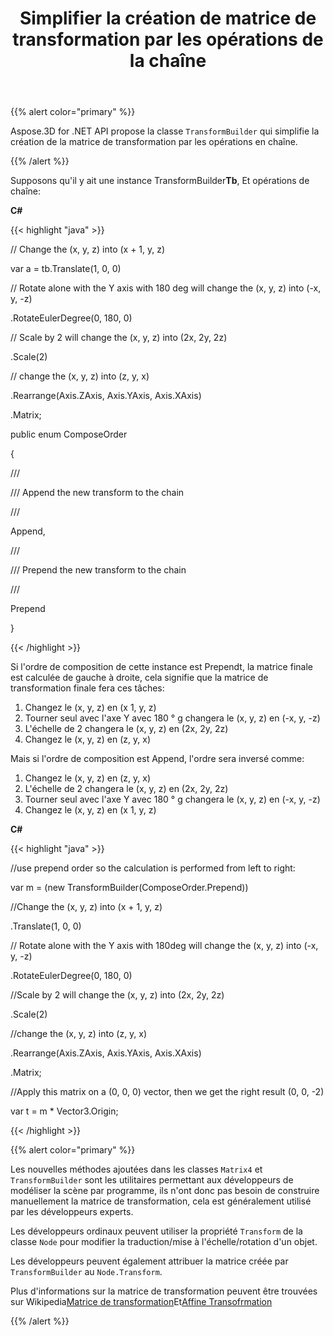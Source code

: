 ﻿---
title: Simplifier la création de matrice de transformation par les opérations de la chaîne
type: docs
weight: 60
url: /fr/net/simplify-the-creation-of-transformation-matrix-by-the-chain-operations/
description: Aspose.3D for .NET API offre la classe TransformBuilder qui simplifie la création de la matrice de transformation par les opérations en chaîne.
---
{{% alert color="primary" %}} 

Aspose.3D for .NET API propose la classe `TransformBuilder` qui simplifie la création de la matrice de transformation par les opérations en chaîne.

{{% /alert %}} 

Supposons qu'il y ait une instance TransformBuilder**Tb**, Et opérations de chaîne:

**C#**

{{< highlight "java" >}}

 // Change the (x, y, z) into (x + 1, y, z)

var a = tb.Translate(1, 0, 0)

// Rotate alone with the Y axis with 180 deg will change the (x, y, z) into (-x, y, -z)

.RotateEulerDegree(0, 180, 0)

// Scale by 2 will change the (x, y, z) into (2x, 2y, 2z)

.Scale(2)

// change the (x, y, z) into (z, y, x)

.Rearrange(Axis.ZAxis, Axis.YAxis, Axis.XAxis)

.Matrix;



public enum ComposeOrder

{

   /// <summary>

   /// Append the new transform to the chain

   /// </summary>

   Append,

   /// <summary>

   /// Prepend the new transform to the chain

   /// </summary>

   Prepend

}

{{< /highlight >}}

Si l'ordre de composition de cette instance est Prependt, la matrice finale est calculée de gauche à droite, cela signifie que la matrice de transformation finale fera ces tâches:

1. Changez le (x, y, z) en (x 1, y, z)
1. Tourner seul avec l'axe Y avec 180 ° g changera le (x, y, z) en (-x, y, -z)
1. L'échelle de 2 changera le (x, y, z) en (2x, 2y, 2z)
1. Changez le (x, y, z) en (z, y, x)

Mais si l'ordre de composition est Append, l'ordre sera inversé comme:

1. Changez le (x, y, z) en (z, y, x)
1. L'échelle de 2 changera le (x, y, z) en (2x, 2y, 2z)
1. Tourner seul avec l'axe Y avec 180 ° g changera le (x, y, z) en (-x, y, -z)
1. Changez le (x, y, z) en (x 1, y, z)

**C#**

{{< highlight "java" >}}

 //use prepend order so the calculation is performed from left to right:

var m = (new TransformBuilder(ComposeOrder.Prepend))

   //Change the (x, y, z) into (x + 1, y, z)

   .Translate(1, 0, 0)

   // Rotate alone with the Y axis with 180deg will change the (x, y, z) into (-x, y, -z)

   .RotateEulerDegree(0, 180, 0)

   //Scale by 2 will change the (x, y, z) into (2x, 2y, 2z)

   .Scale(2)

   //change the (x, y, z) into (z, y, x)

   .Rearrange(Axis.ZAxis, Axis.YAxis, Axis.XAxis)

   .Matrix;

 //Apply this matrix on a (0, 0, 0) vector, then we get the right result (0, 0, -2)

 var t = m * Vector3.Origin;

{{< /highlight >}}

{{% alert color="primary" %}} 

Les nouvelles méthodes ajoutées dans les classes `Matrix4` et `TransformBuilder` sont les utilitaires permettant aux développeurs de modéliser la scène par programme, ils n'ont donc pas besoin de construire manuellement la matrice de transformation, cela est généralement utilisé par les développeurs experts.

Les développeurs ordinaux peuvent utiliser la propriété `Transform` de la classe `Node` pour modifier la traduction/mise à l'échelle/rotation d'un objet.

Les développeurs peuvent également attribuer la matrice créée par `TransformBuilder` au `Node.Transform`.

Plus d'informations sur la matrice de transformation peuvent être trouvées sur Wikipedia[Matrice de transformation](https://en.wikipedia.org/wiki/Transformation_matrix#Examples_in_3D_computer_graphics)Et[Affine Transofrmation](https://en.wikipedia.org/wiki/Affine_transformation)

{{% /alert %}}
